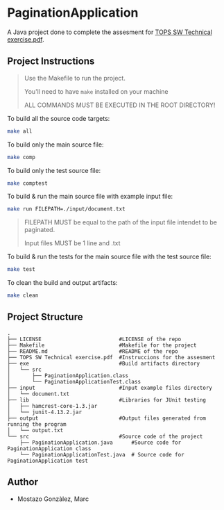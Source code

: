 # PaginationApplication

A Java project done to complete the assesment for [TOPS SW Technical exercise.pdf](https://github.com/mostazomarc/PaginationApplication/blob/paginationApplication/TOPS%20SW%20Technical%20exercise.pdf).

## Project Instructions
> Use the Makefile to run the project.
>
> You'll need to have `make` installed on your machine
>
> ALL COMMANDS MUST BE EXECUTED IN THE ROOT DIRECTORY!

To build all the source code targets:
```sh
make all
```

To build only the main source file:
```sh
make comp
```

To build only the test source file:
```sh
make comptest
```

To build & run the main source file with example input file:
```sh
make run FILEPATH=./input/document.txt
```
> FILEPATH MUST be equal to the path of the input file intendet to be paginated.
> 
> Input files MUST be 1 line and .txt

To build & run the tests for the main source file with the test source file:
```sh
make test
```

To clean the build and output artifacts:
```sh
make clean
```

## Project Structure
```
.
├── LICENSE                         #LICENSE of the repo
├── Makefile                        #Makefile for the project
├── README.md                       #README of the repo
├── TOPS SW Technical exercise.pdf  #Instruccions for the assesment
├── exe                             #Build artifacts directory
│   └── src
│       ├── PaginationApplication.class
│       └── PaginationApplicationTest.class
├── input                           #Input example files directory
│   └── document.txt
├── lib                             #Libraries for JUnit testing
│   ├── hamcrest-core-1.3.jar
│   └── junit-4.13.2.jar
├── output                          #Output files generated from running the program
│   └── output.txt
└── src                             #Source code of the project
    ├── PaginationApplication.java      #Source code for PaginationApplication class
    └── PaginationApplicationTest.java  # Source code for PaginationApplication test
```

## Author
- Mostazo Gonzàlez, Marc
